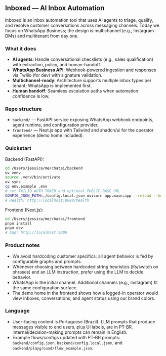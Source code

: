 ## Inboxed — AI Inbox Automation

Inboxed is an inbox automation tool that uses AI agents to triage, qualify, and resolve customer conversations across messaging channels. Today we focus on WhatsApp Business; the design is multichannel (e.g., Instagram DMs) and multitenant from day one.

### What it does

- **AI agents**: Handle conversational checklists (e.g., sales qualification) with extraction, policy, and human-handoff.
- **WhatsApp Business API**: Webhook-powered ingestion and responses via Twilio (for dev) with signature validation.
- **Multichannel-ready**: Architecture supports multiple inbox types per tenant; WhatsApp is implemented first.
- **Human handoff**: Seamless escalation paths when automation confidence is low.

### Repo structure

- `backend/` — FastAPI service exposing WhatsApp webhook endpoints, agent runtime, and configuration provider.
- `frontend/` — Next.js app with Tailwind and shadcn/ui for the operator experience (demo home included).

### Quickstart

Backend (FastAPI):

```bash
cd /Users/jessica/me/chatai/backend
uv venv
source .venv/bin/activate
uv sync
cp env.example .env
# set TWILIO_AUTH_TOKEN and optional PUBLIC_BASE_URL
CONFIG_JSON_PATH=./config.local.json uvicorn app.main:app --reload --host 0.0.0.0 --port 8080
# Health: http://localhost:8080/health
```

Frontend (Next.js):

```bash
cd /Users/jessica/me/chatai/frontend
pnpm install
pnpm dev
# App: http://localhost:3000
```

### Product notes

- We avoid hardcoding customer specifics; all agent behavior is fed by configurable graphs and prompts.
- Whenever choosing between hardcoded string heuristics (ifs/switch on phrases) and an LLM instruction, prefer using the LLM to decide behavior.
- WhatsApp is the initial channel. Additional channels (e.g., Instagram) fit the same configuration surface.
- The demo home in the frontend shows how a logged-in operator would view inboxes, conversations, and agent status using our brand colors.

### Language

- User-facing content is Portuguese (Brazil). LLM prompts that produce messages visible to end users, plus UI labels, are in PT-BR. Internal/decision-making prompts can remain in English.
- Example flows/configs updated with PT-BR prompts: `backend/config.json`, `backend/config.local.json`, and `backend/playground/flow_example.json`.
